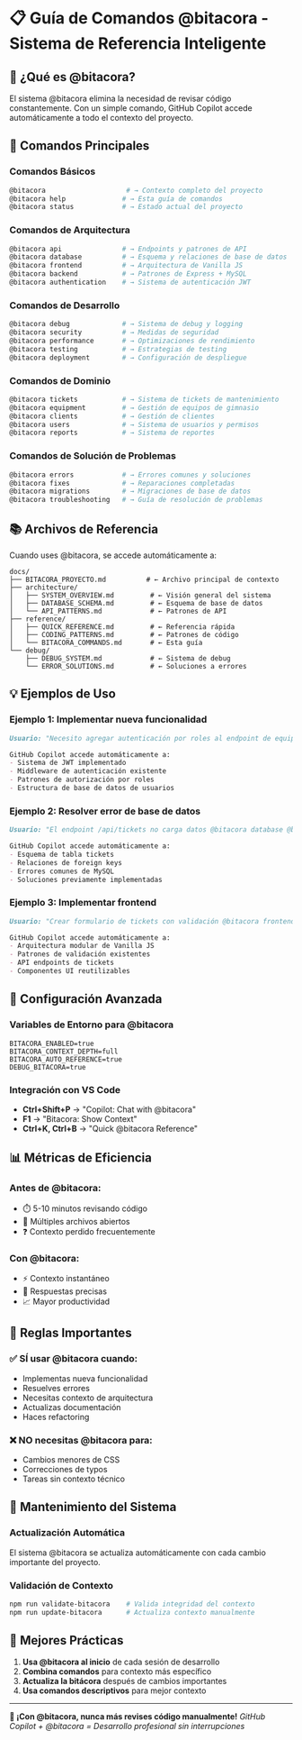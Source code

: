 # 📋 Guía de Comandos @bitacora - Sistema de Referencia Inteligente

## 🎯 ¿Qué es @bitacora?

El sistema @bitacora elimina la necesidad de revisar código constantemente. Con un simple comando, GitHub Copilot accede automáticamente a todo el contexto del proyecto.

## 🚀 Comandos Principales

### Comandos Básicos
```bash
@bitacora                    # → Contexto completo del proyecto
@bitacora help              # → Esta guía de comandos
@bitacora status            # → Estado actual del proyecto
```

### Comandos de Arquitectura
```bash
@bitacora api               # → Endpoints y patrones de API
@bitacora database          # → Esquema y relaciones de base de datos
@bitacora frontend          # → Arquitectura de Vanilla JS
@bitacora backend           # → Patrones de Express + MySQL
@bitacora authentication    # → Sistema de autenticación JWT
```

### Comandos de Desarrollo
```bash
@bitacora debug             # → Sistema de debug y logging
@bitacora security          # → Medidas de seguridad
@bitacora performance       # → Optimizaciones de rendimiento
@bitacora testing           # → Estrategias de testing
@bitacora deployment        # → Configuración de despliegue
```

### Comandos de Dominio
```bash
@bitacora tickets           # → Sistema de tickets de mantenimiento
@bitacora equipment         # → Gestión de equipos de gimnasio
@bitacora clients           # → Gestión de clientes
@bitacora users             # → Sistema de usuarios y permisos
@bitacora reports           # → Sistema de reportes
```

### Comandos de Solución de Problemas
```bash
@bitacora errors            # → Errores comunes y soluciones
@bitacora fixes             # → Reparaciones completadas
@bitacora migrations        # → Migraciones de base de datos
@bitacora troubleshooting   # → Guía de resolución de problemas
```

## 📚 Archivos de Referencia

Cuando uses @bitacora, se accede automáticamente a:

```
docs/
├── BITACORA_PROYECTO.md          # ← Archivo principal de contexto
├── architecture/
│   ├── SYSTEM_OVERVIEW.md         # ← Visión general del sistema
│   ├── DATABASE_SCHEMA.md         # ← Esquema de base de datos
│   └── API_PATTERNS.md            # ← Patrones de API
├── reference/
│   ├── QUICK_REFERENCE.md         # ← Referencia rápida
│   ├── CODING_PATTERNS.md         # ← Patrones de código
│   └── BITACORA_COMMANDS.md       # ← Esta guía
└── debug/
    ├── DEBUG_SYSTEM.md            # ← Sistema de debug
    └── ERROR_SOLUTIONS.md         # ← Soluciones a errores
```

## 💡 Ejemplos de Uso

### Ejemplo 1: Implementar nueva funcionalidad
```markdown
Usuario: "Necesito agregar autenticación por roles al endpoint de equipos @bitacora authentication"

GitHub Copilot accede automáticamente a:
- Sistema de JWT implementado
- Middleware de autenticación existente
- Patrones de autorización por roles
- Estructura de base de datos de usuarios
```

### Ejemplo 2: Resolver error de base de datos
```markdown
Usuario: "El endpoint /api/tickets no carga datos @bitacora database @bitacora troubleshooting"

GitHub Copilot accede automáticamente a:
- Esquema de tabla tickets
- Relaciones de foreign keys
- Errores comunes de MySQL
- Soluciones previamente implementadas
```

### Ejemplo 3: Implementar frontend
```markdown
Usuario: "Crear formulario de tickets con validación @bitacora frontend @bitacora tickets"

GitHub Copilot accede automáticamente a:
- Arquitectura modular de Vanilla JS
- Patrones de validación existentes
- API endpoints de tickets
- Componentes UI reutilizables
```

## 🔧 Configuración Avanzada

### Variables de Entorno para @bitacora
```env
BITACORA_ENABLED=true
BITACORA_CONTEXT_DEPTH=full
BITACORA_AUTO_REFERENCE=true
DEBUG_BITACORA=true
```

### Integración con VS Code
- **Ctrl+Shift+P** → "Copilot: Chat with @bitacora"
- **F1** → "Bitacora: Show Context"
- **Ctrl+K, Ctrl+B** → "Quick @bitacora Reference"

## 📊 Métricas de Eficiencia

### Antes de @bitacora:
- ⏱️ 5-10 minutos revisando código
- 🔄 Múltiples archivos abiertos
- ❓ Contexto perdido frecuentemente

### Con @bitacora:
- ⚡ Contexto instantáneo
- 🎯 Respuestas precisas
- 📈 Mayor productividad

## 🚨 Reglas Importantes

### ✅ SÍ usar @bitacora cuando:
- Implementas nueva funcionalidad
- Resuelves errores
- Necesitas contexto de arquitectura
- Actualizas documentación
- Haces refactoring

### ❌ NO necesitas @bitacora para:
- Cambios menores de CSS
- Correcciones de typos
- Tareas sin contexto técnico

## 🔄 Mantenimiento del Sistema

### Actualización Automática
El sistema @bitacora se actualiza automáticamente con cada cambio importante del proyecto.

### Validación de Contexto
```bash
npm run validate-bitacora    # Valida integridad del contexto
npm run update-bitacora      # Actualiza contexto manualmente
```

## 💯 Mejores Prácticas

1. **Usa @bitacora al inicio** de cada sesión de desarrollo
2. **Combina comandos** para contexto más específico
3. **Actualiza la bitácora** después de cambios importantes
4. **Usa comandos descriptivos** para mejor contexto

---

**🎉 ¡Con @bitacora, nunca más revises código manualmente!**
*GitHub Copilot + @bitacora = Desarrollo profesional sin interrupciones*
